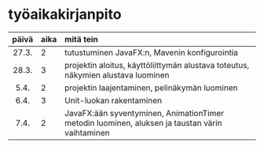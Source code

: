 # työaikakirjanpito




| päivä | aika | mitä tein 
|:----: |:-----| :----- 
| 27.3. | 2    | tutustuminen JavaFX:n, Mavenin konfigurointia
| 28.3. | 3    | projektin aloitus, käyttöliittymän alustava toteutus, näkymien alustava luominen
| 5.4.  | 2    | projektin laajentaminen, pelinäkymän luominen
| 6.4.  | 3    | Unit-luokan rakentaminen
| 7.4.  | 2    | JavaFX:ään syventyminen, AnimationTimer metodin luominen, aluksen ja taustan värin vaihtaminen

